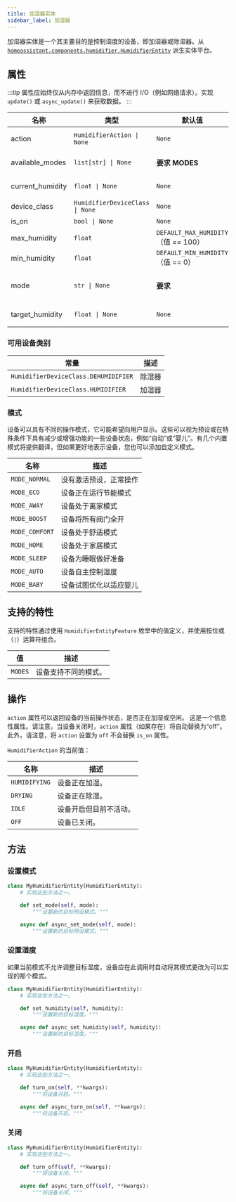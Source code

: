 ```yaml
---
title: 加湿器实体
sidebar_label: 加湿器
---
```


加湿器实体是一个其主要目的是控制湿度的设备，即加湿器或除湿器。从 [`homeassistant.components.humidifier.HumidifierEntity`](https://github.com/home-assistant/core/blob/dev/homeassistant/components/humidifier/__init__.py) 派生实体平台。

## 属性

:::tip
属性应始终仅从内存中返回信息，而不进行 I/O（例如网络请求）。实现 `update()` 或 `async_update()` 来获取数据。
:::

| 名称                    | 类型                                           | 默认值                               | 描述                                        |
| ----------------------- | ---------------------------------------------- | ------------------------------------- | -------------------------------------------------- |
| action                  | <code>HumidifierAction &#124; None</code>      | `None`                                | 返回设备的当前状态。                              |
| available_modes         | <code>list[str] &#124; None</code>             | **要求 MODES**                         | 可用模式。需要 `SUPPORT_MODES`。                     |
| current_humidity        | <code>float &#124; None</code>                   | `None`                                | 设备测量的当前湿度。                             |
| device_class            | <code>HumidifierDeviceClass &#124; None</code> | `None`                                | Hygrostat 类型                                    |
| is_on                   | <code>bool &#124; None</code>                  | `None`                                | 设备是否开启。                                   |
| max_humidity            | `float`                                          | `DEFAULT_MAX_HUMIDITY`（值 == 100） | 最大湿度。                                     |
| min_humidity            | `float`                                          | `DEFAULT_MIN_HUMIDITY`（值 == 0）    | 最小湿度。                                     |
| mode                    | <code>str &#124; None</code>                   | **要求**                              | 当前活动模式。需要 `SUPPORT_MODES`。                   |
| target_humidity         | <code>float &#124; None</code>                   | `None`                                | 设备试图达到的目标湿度。                         |

### 可用设备类别

| 常量                               | 描述                                  |
| ---------------------------------- | -------------------------------------- |
| `HumidifierDeviceClass.DEHUMIDIFIER` | 除湿器                                  |
| `HumidifierDeviceClass.HUMIDIFIER`   | 加湿器                                  |


### 模式

设备可以具有不同的操作模式，它可能希望向用户显示。这些可以视为预设或在特殊条件下具有减少或增强功能的一些设备状态，例如“自动”或“婴儿”。有几个内置模式将提供翻译，但如果更好地表示设备，您也可以添加自定义模式。

| 名称           | 描述                                  |
| -------------- | -------------------------------------  |
| `MODE_NORMAL`  | 没有激活预设，正常操作                |
| `MODE_ECO`     | 设备正在运行节能模式                  |
| `MODE_AWAY`    | 设备处于离家模式                      |
| `MODE_BOOST`   | 设备将所有阀门全开                    |
| `MODE_COMFORT` | 设备处于舒适模式                      |
| `MODE_HOME`    | 设备处于家居模式                      |
| `MODE_SLEEP`   | 设备为睡眠做好准备                    |
| `MODE_AUTO`    | 设备自主控制湿度                      |
| `MODE_BABY`    | 设备试图优化以适应婴儿                 |

## 支持的特性

支持的特性通过使用 `HumidifierEntityFeature` 枚举中的值定义，并使用按位或（`|`）运算符组合。

| 值      | 描述                              |
| ------- | ---------------------------------- |
| `MODES` | 设备支持不同的模式。              |

## 操作

`action` 属性可以返回设备的当前操作状态，是否正在加湿或空闲。 这是一个信息性属性。请注意，当设备关闭时，`action` 属性（如果存在）将自动替换为“off”。此外，请注意，将 `action` 设置为 `off` 不会替换 `is_on` 属性。

`HumidifierAction` 的当前值：

| 名称          | 描述                                |
| ------------- | ------------------------------------ |
| `HUMIDIFYING` | 设备正在加湿。                       |
| `DRYING`      | 设备正在除湿。                       |
| `IDLE`        | 设备开启但目前不活动。               |
| `OFF`         | 设备已关闭。                         |

## 方法

### 设置模式

```python
class MyHumidifierEntity(HumidifierEntity):
    # 实现这些方法之一。

    def set_mode(self, mode):
        """设置新的目标预设模式。"""

    async def async_set_mode(self, mode):
        """设置新的目标预设模式。"""
```

### 设置湿度

如果当前模式不允许调整目标湿度，设备应在此调用时自动将其模式更改为可以实现的那个模式。

```python
class MyHumidifierEntity(HumidifierEntity):
    # 实现这些方法之一。

    def set_humidity(self, humidity):
        """设置新的目标湿度。"""

    async def async_set_humidity(self, humidity):
        """设置新的目标湿度。"""
```

### 开启

```python
class MyHumidifierEntity(HumidifierEntity):
    # 实现这些方法之一。

    def turn_on(self, **kwargs):
        """将设备开启。"""

    async def async_turn_on(self, **kwargs):
        """将设备开启。"""
```

### 关闭

```python
class MyHumidifierEntity(HumidifierEntity):
    # 实现这些方法之一。

    def turn_off(self, **kwargs):
        """将设备关闭。"""

    async def async_turn_off(self, **kwargs):
        """将设备关闭。"""